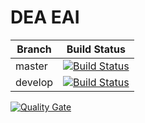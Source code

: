 # DEA EAI

| Branch | Build Status |
|----------|--------------|
|master|[![Build Status](https://travis-ci.org/fabianwennink/DEA-EAI-Case.svg?branch=master)](https://travis-ci.org/fabianwennink/DEA-EAI-Case)|
|develop|[![Build Status](https://travis-ci.org/fabianwennink/DEA-EAI-Case.svg?branch=develop)](https://travis-ci.org/fabianwennink/DEA-EAI-Case)|

[![Quality Gate](https://sonarcloud.io/api/project_badges/measure?project=fabianwennink_DEA-EAI-Case&metric=alert_status)](https://sonarcloud.io/dashboard?id=fabianwennink_DEA-EAI-Case)